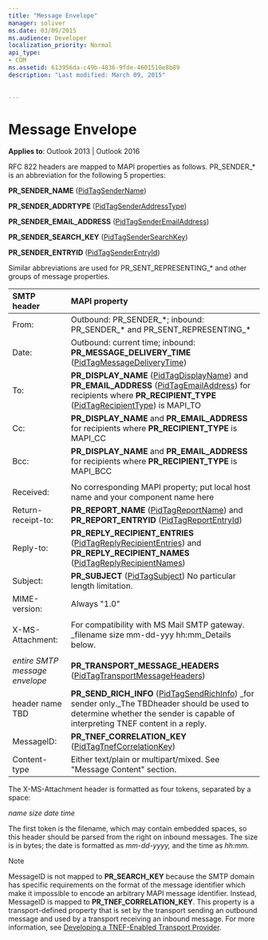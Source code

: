 ```yaml
---
title: "Message Envelope"
manager: soliver
ms.date: 03/09/2015
ms.audience: Developer
localization_priority: Normal
api_type:
- COM
ms.assetid: 613956da-c49b-4836-9fde-4601510e8b89
description: "Last modified: March 09, 2015"
 
 
---
```


# Message Envelope

  
  
**Applies to**: Outlook 2013 | Outlook 2016 
  
RFC 822 headers are mapped to MAPI properties as follows. PR_SENDER_\* is an abbreviation for the following 5 properties:
  
 **PR_SENDER_NAME** ([PidTagSenderName](pidtagsendername-canonical-property.md))
  
 **PR_SENDER_ADDRTYPE** ([PidTagSenderAddressType](pidtagsenderaddresstype-canonical-property.md))
  
 **PR_SENDER_EMAIL_ADDRESS** ([PidTagSenderEmailAddress](pidtagsenderemailaddress-canonical-property.md))
  
 **PR_SENDER_SEARCH_KEY** ([PidTagSenderSearchKey](pidtagsendersearchkey-canonical-property.md))
  
 **PR_SENDER_ENTRYID** ([PidTagSenderEntryId](pidtagsenderentryid-canonical-property.md))
  
Similar abbreviations are used for PR_SENT_REPRESENTING_\* and other groups of message properties.
  
|**SMTP header**|**MAPI property**|
|:-----|:-----|
|From:  <br/> |Outbound: PR_SENDER_\*; inbound: PR_SENDER_\* and PR_SENT_REPRESENTING_\*  <br/> |
|Date:  <br/> |Outbound: current time; inbound: **PR_MESSAGE_DELIVERY_TIME** ([PidTagMessageDeliveryTime](pidtagmessagedeliverytime-canonical-property.md))  <br/> |
|To:  <br/> |**PR_DISPLAY_NAME** ([PidTagDisplayName](pidtagdisplayname-canonical-property.md)) and **PR_EMAIL_ADDRESS** ([PidTagEmailAddress](pidtagemailaddress-canonical-property.md)) for recipients where **PR_RECIPIENT_TYPE** ([PidTagRecipientType](pidtagrecipienttype-canonical-property.md)) is MAPI_TO  <br/> |
|Cc:  <br/> |**PR_DISPLAY_NAME** and **PR_EMAIL_ADDRESS** for recipients where **PR_RECIPIENT_TYPE** is MAPI_CC  <br/> |
|Bcc:  <br/> |**PR_DISPLAY_NAME** and **PR_EMAIL_ADDRESS** for recipients where **PR_RECIPIENT_TYPE** is MAPI_BCC  <br/> |
|||
|Received:  <br/> |No corresponding MAPI property; put local host name and your component name here  <br/> |
|Return-receipt-to:  <br/> |**PR_REPORT_NAME** ([PidTagReportName](pidtagreportname-canonical-property.md)) and **PR_REPORT_ENTRYID** ([PidTagReportEntryId](pidtagreportentryid-canonical-property.md))  <br/> |
|Reply-to:  <br/> |**PR_REPLY_RECIPIENT_ENTRIES** ([PidTagReplyRecipientEntries](pidtagreplyrecipiententries-canonical-property.md)) and **PR_REPLY_RECIPIENT_NAMES** ([PidTagReplyRecipientNames](pidtagreplyrecipientnames-canonical-property.md))  <br/> |
|Subject:  <br/> |**PR_SUBJECT** ([PidTagSubject](pidtagsubject-canonical-property.md)) No particular length limitation.  <br/> |
|MIME-version:  <br/> |Always "1.0"  <br/> |
|||
|X-MS-Attachment:  <br/> |For compatibility with MS Mail SMTP gateway. _filename size mm-dd-yyy hh:mm_Details below.  <br/> |
|||
| _entire SMTP message envelope_ <br/> |**PR_TRANSPORT_MESSAGE_HEADERS** ([PidTagTransportMessageHeaders](pidtagtransportmessageheaders-canonical-property.md))  <br/> |
|header name TBD  <br/> |**PR_SEND_RICH_INFO** ([PidTagSendRichInfo](pidtagsendrichinfo-canonical-property.md)) _for sender only._The TBDheader should be used to determine whether the sender is capable of interpreting TNEF content in a reply.  <br/> |
|MessageID:  <br/> |**PR_TNEF_CORRELATION_KEY** ([PidTagTnefCorrelationKey](pidtagtnefcorrelationkey-canonical-property.md))  <br/> |
|Content-type  <br/> |Either text/plain or multipart/mixed. See "Message Content" section.  <br/> |
   
The X-MS-Attachment header is formatted as four tokens, separated by a space:
  
 _name size date time_
  
The first token is the filename, which may contain embedded spaces, so this header should be parsed from the right on inbound messages. The size is in bytes; the date is formatted as  _mm-dd-yyyy,_ and the time as  _hh:mm._
  
> [!NOTE]
> MessageID is not mapped to **PR_SEARCH_KEY** because the SMTP domain has specific requirements on the format of the message identifier which make it impossible to encode an arbitrary MAPI message identifier. Instead, MessageID is mapped to **PR_TNEF_CORRELATION_KEY**. This property is a transport-defined property that is set by the transport sending an outbound message and used by a transport receiving an inbound message. For more information, see [Developing a TNEF-Enabled Transport Provider](developing-a-tnef-enabled-transport-provider.md). 
  

